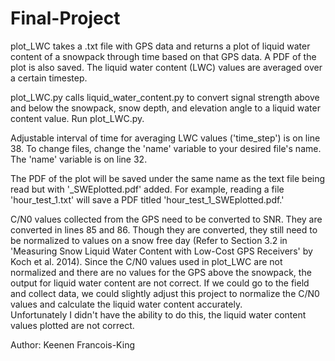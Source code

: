 # Final-Project

plot_LWC takes a .txt file with GPS data and returns a plot of liquid water content of
a snowpack through time based on that GPS data.  A PDF of the plot is also saved.
The liquid water content (LWC) values are averaged over a certain timestep.

plot_LWC.py calls liquid_water_content.py to convert signal strength above and below the 
snowpack, snow depth, and elevation angle to a liquid water content value. Run plot_LWC.py.

Adjustable interval of time for averaging LWC values ('time_step') is on line 38.
To change files, change the 'name' variable to your desired file's name.  The 'name'
variable is on line 32.

The PDF of the plot will be saved under the same name as the text file being read
but with '_SWEplotted.pdf' added.  For example, reading a file 'hour_test_1.txt' 
will save a PDF titled 'hour_test_1_SWEplotted.pdf.'

C/N0 values collected from the GPS need to be converted to SNR.  They are converted in lines
85 and 86.  Though they are converted, they still need to be normalized to values on a snow
free day (Refer to Section 3.2 in 'Measuring Snow Liquid Water Content with Low-Cost GPS 
Receivers' by Koch et al. 2014).  Since the C/N0 values used in plot_LWC are not normalized 
and there are no values for the GPS above the snowpack, the output for liquid water content 
are not correct.  If we could go to the field and collect data, we could slightly adjust this 
project to normalize the C/N0 values and calculate the liquid water content accurately.  
Unfortunately I didn't have the ability to do this, the liquid water content values plotted
are not correct.

Author: Keenen Francois-King

